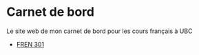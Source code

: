 # Carnet de bord
Le site web de mon carnet de bord pour les cours français à UBC

- [FREN 301](./fren-301.md)
